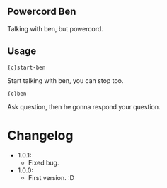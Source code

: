 ## **Powercord Ben**
Talking with ben, but powercord.

## **Usage**
```
{c}start-ben
```
Start talking with ben, you can stop too.
```
{c}ben
``` 
Ask question, then he gonna respond your question.

# **Changelog**
* 1.0.1:
	* Fixed bug.
* 1.0.0:
	* First version. :D
